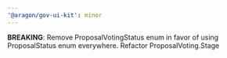 ```yaml
---
'@aragon/gov-ui-kit': minor
---
```


**BREAKING**: Remove ProposalVotingStatus enum in favor of using ProposalStatus enum everywhere. Refactor
ProposalVoting.Stage
